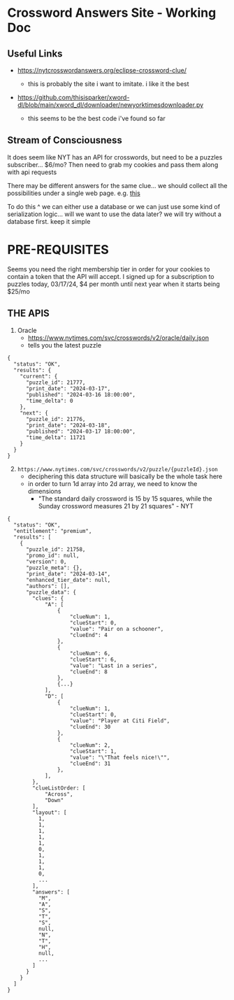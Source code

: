 # Crossword Answers Site - Working Doc

## Useful Links

- https://nytcrosswordanswers.org/eclipse-crossword-clue/
    - this is probably the site i want to imitate. i like it the best

- https://github.com/thisisparker/xword-dl/blob/main/xword_dl/downloader/newyorktimesdownloader.py
    - this seems to be the best code i've found so far

## Stream of Consciousness

It does seem like NYT has an API for crosswords, but need to be a puzzles subscriber... $6/mo? Then need to grab my cookies and pass them along with api requests

There may be different answers for the same clue... we should collect all the possibilities under a single web page. e.g. [this](https://nytcrosswordanswers.org/eclipse-crossword-clue/)

To do this ^ we can either use a database or we can just use some kind of serialization logic... will we want to use the data later? we will try without a database first. keep it simple

# PRE-REQUISITES

Seems you need the right membership tier in order for your cookies to contain a token that the API will accept. I signed up for a subscription to puzzles today, 03/17/24, $4 per month until next year when it starts being $25/mo


## THE APIS

1. Oracle
    - https://www.nytimes.com/svc/crosswords/v2/oracle/daily.json
    - tells you the latest puzzle
```
{
  "status": "OK",
  "results": {
    "current": {
      "puzzle_id": 21777,
      "print_date": "2024-03-17",
      "published": "2024-03-16 18:00:00",
      "time_delta": 0
    },
    "next": {
      "puzzle_id": 21776,
      "print_date": "2024-03-18",
      "published": "2024-03-17 18:00:00",
      "time_delta": 11721
    }
  }
}
```   

2. `https://www.nytimes.com/svc/crosswords/v2/puzzle/{puzzleId}.json`
    - deciphering this data structure will basically be the whole task here
    - in order to turn 1d array into 2d array, we need to know the dimensions
        - "The standard daily crossword is 15 by 15 squares, while the Sunday crossword measures 21 by 21 squares" - NYT
```
{
  "status": "OK",
  "entitlement": "premium",
  "results": [
    {
      "puzzle_id": 21758,
      "promo_id": null,
      "version": 0,
      "puzzle_meta": {},
      "print_date": "2024-03-14",
      "enhanced_tier_date": null,
      "authors": [],
      "puzzle_data": {
        "clues": {
            "A": [
                {
                    "clueNum": 1,
                    "clueStart": 0,
                    "value": "Pair on a schooner",
                    "clueEnd": 4
                },
                {
                    "clueNum": 6,
                    "clueStart": 6,
                    "value": "Last in a series",
                    "clueEnd": 8
                },
                {...}
            ],
            "D": [
                {
                    "clueNum": 1,
                    "clueStart": 0,
                    "value": "Player at Citi Field",
                    "clueEnd": 30
                },
                {
                    "clueNum": 2,
                    "clueStart": 1,
                    "value": "\"That feels nice!\"",
                    "clueEnd": 31
                },
            ],
        },
        "clueListOrder: [
            "Across",
            "Down"
        ],
        "layout": [
          1,
          1,
          1,
          1,
          1,
          0,
          1,
          1,
          1,
          0,
          ...
        ],
        "answers": [
          "M",
          "A",
          "S",
          "T",
          "S",
          null,
          "N",
          "T",
          "H",
          null,
          ...
        ]
      }
    }
  ]
}
```